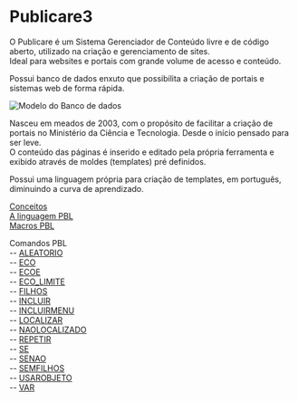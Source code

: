 # Publicare3

O Publicare é um Sistema Gerenciador de Conteúdo livre e de código aberto, utilizado na criação e gerenciamento de sites.  
Ideal para websites e portais com grande volume de acesso e conteúdo.

Possui banco de dados enxuto que possibilita a criação de portais e sistemas web de forma rápida.  

![Modelo do Banco de dados](https://github.com/publicare/publicare3/raw/master/docs/banco_dados/modelo_banco_publicare.png)

Nasceu em meados de 2003, com o propósito de facilitar a criação de portais no Ministério da Ciência e Tecnologia. Desde o início pensado para ser leve.  
O conteúdo das páginas é inserido e editado pela própria ferramenta e exibido através de moldes (templates) pré definidos. 

Possui uma linguagem própria para criação de templates, em português, diminuindo a curva de aprendizado.  

[Conceitos](https://github.com/publicare/publicare3/wiki/Conceitos)  
[A linguagem PBL](https://github.com/publicare/publicare3/wiki/A-linguagem-PBL)  
[Macros PBL](https://github.com/publicare/publicare3/wiki/Macros-PBL)  

Comandos PBL  
-- [ALEATORIO](https://github.com/publicare/publicare3/wiki/Comando-ALEATORIO)  
-- [ECO](https://github.com/publicare/publicare3/wiki/Comando-ECO)  
-- [ECOE](https://github.com/publicare/publicare3/wiki/Comando-ECOE)  
-- [ECO_LIMITE](https://github.com/publicare/publicare3/wiki/Comando-ECO_LIMITE)  
-- [FILHOS](https://github.com/publicare/publicare3/wiki/Comando-FILHOS)  
-- [INCLUIR](https://github.com/publicare/publicare3/wiki/Comando-INCLUIR)  
-- [INCLUIRMENU](https://github.com/publicare/publicare3/wiki/Comando-INCLUIRMENU)  
-- [LOCALIZAR](https://github.com/publicare/publicare3/wiki/Comando-LOCALIZAR)  
-- [NAOLOCALIZADO](https://github.com/publicare/publicare3/wiki/Comando-NAOLOCALIZADO)  
-- [REPETIR](https://github.com/publicare/publicare3/wiki/Comando-REPETIR)  
-- [SE](https://github.com/publicare/publicare3/wiki/Comando-SE)  
-- [SENAO](https://github.com/publicare/publicare3/wiki/Comando-SENAO)  
-- [SEMFILHOS](https://github.com/publicare/publicare3/wiki/Comando-SEMFILHOS)  
-- [USAROBJETO](https://github.com/publicare/publicare3/wiki/Comando-USAROBJETO)  
-- [VAR](https://github.com/publicare/publicare3/wiki/Comando-VAR)
